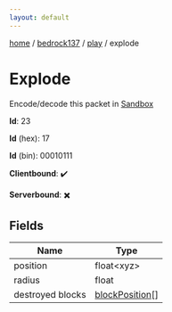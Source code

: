 ```yaml
---
layout: default
---
```


[home](/)  /  [bedrock137](/protocol/bedrock137)  /  [play](/protocol/bedrock137/play)  /  explode

# Explode

Encode/decode this packet in [Sandbox](../../../sandbox/bedrock137#Play.Explode)

**Id**: 23

**Id** (hex): 17

**Id** (bin): 00010111

**Clientbound**: ✔️

**Serverbound**: ✖️

## Fields

Name | Type
---|---
position | float&lt;xyz&gt;
radius | float
destroyed blocks | [blockPosition](/protocol/bedrock137/types/block-position)[]
